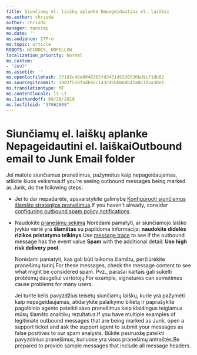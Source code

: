 ```yaml
---
title: Siunčiamų el. laiškų aplanke Nepageidautini el. laiškai
ms.author: chrisda
author: chrisda
manager: dansimp
ms.date: ''
ms.audience: ITPro
ms.topic: article
ROBOTS: NOINDEX, NOFOLLOW
localization_priority: Normal
ms.custom:
- "2697"
ms.assetid: ''
ms.openlocfilehash: 371d2c46e9048365fd343145330536bd9cf1db82
ms.sourcegitcommit: 1002f510fadb92c143cd6bbb60b42a851d5a38e1
ms.translationtype: MT
ms.contentlocale: lt-LT
ms.lasthandoff: 09/20/2019
ms.locfileid: "37062808"
---
```

# <a name="outbound-email-to-junk-email-folder"></a><span data-ttu-id="470a1-102">Siunčiamų el. laiškų aplanke Nepageidautini el. laiškai</span><span class="sxs-lookup"><span data-stu-id="470a1-102">Outbound email to Junk Email folder</span></span>

<span data-ttu-id="470a1-103">Jei matote siunčiamus pranešimus, pažymėtus kaip nepageidaujamas, atlikite šiuos veiksmus:</span><span class="sxs-lookup"><span data-stu-id="470a1-103">If you're seeing outbound messages being marked as Junk, do the following steps:</span></span>

- <span data-ttu-id="470a1-104">Jei to dar nepadarėte, apsvarstykite galimybę [Konfigūruoti siunčiamus šlamšto strategijos pranešimus](https://docs.microsoft.com/office365/securitycompliance/configure-the-outbound-spam-policy).</span><span class="sxs-lookup"><span data-stu-id="470a1-104">If you haven't already, consider [configuring outbound spam policy notifications](https://docs.microsoft.com/office365/securitycompliance/configure-the-outbound-spam-policy).</span></span>

- <span data-ttu-id="470a1-105">Naudokite [pranešimų sekimą](https://docs.microsoft.com/office365/securitycompliance/message-trace-scc) Norėdami pamatyti, ar siunčiamojo laiško įvykio vertė yra **šlamštas** su papildoma informacija: **naudokite didelės rizikos pristatymo telkinys**.</span><span class="sxs-lookup"><span data-stu-id="470a1-105">Use [message trace](https://docs.microsoft.com/office365/securitycompliance/message-trace-scc) to see if the outbound message has the event value **Spam** with the additional detail: **Use high risk delivery pool**.</span></span>

  <span data-ttu-id="470a1-106">Norėdami pamatyti, kas gali būti laikoma šlamštu, peržiūrėkite pranešimų turinį.</span><span class="sxs-lookup"><span data-stu-id="470a1-106">For these messages, check the message content to see what might be considered spam.</span></span> <span data-ttu-id="470a1-107">Pvz., parašai kartais gali sukelti problemų daugeliui vartotojų.</span><span class="sxs-lookup"><span data-stu-id="470a1-107">For example, signatures can sometimes cause problems for many users.</span></span>

  <span data-ttu-id="470a1-108">Jei turite kelis pavyzdžius teisėtų siunčiamų laiškų, kurie yra pažymėti kaip nepageidaujamas, atidarykite palaikymo bilietą ir paprašykite pagalbinio agento pateikti savo pranešimus kaip klaidingus teigiamus mūsų šlamšto analitikų rezultatus.</span><span class="sxs-lookup"><span data-stu-id="470a1-108">If you have multiple examples of legitimate outbound messages that are being marked as Junk, open a support ticket and ask the support agent to submit your messages as false positives to our spam analysts.</span></span> <span data-ttu-id="470a1-109">Būkite pasiruošę pateikti pavyzdinius pranešimus, kuriuose yra visos pranešimų antraštės.</span><span class="sxs-lookup"><span data-stu-id="470a1-109">Be prepared to provide sample messages that include all message headers.</span></span>
